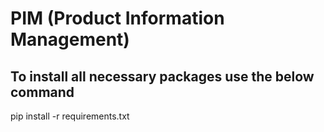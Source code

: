 # PIM (Product Information Management)

## To install all necessary packages use the below command
pip install -r requirements.txt
